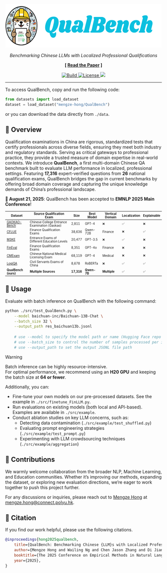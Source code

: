<p align="center">
  <a href="http://swe-bench.github.io">
    <img src="img/QualBench.png" style="height: 10em" alt="Kawi the SWE-Llama" />
  </a>
</p>


<p align="center">
  <em>Benchmarking Chinese LLMs with Localized Professional Qualifications</em>
</p>

<p align="center"><strong>[&nbsp;<a href="https://arxiv.org/abs/2505.05225">Read the Paper</a>&nbsp;]</strong></p>


<p align="center">
    <a href="https://www.python.org/">
        <img alt="Build" src="https://img.shields.io/badge/python-%3E=_3.10-green.svg?color=purple">
    </a>
    <a href="https://opensource.org/licenses/Apache-2.0">
        <img alt="License" src="https://img.shields.io/badge/License-Apache_2.0-blue.svg">
    </a>
    <a href="https://badge.fury.io/py/swebench">
        <img src="https://badge.fury.io/py/swebench.svg">
    </a>
</p>

---

To access QualBench, copy and run the following code:
```python
from datasets import load_dataset
dataset = load_dataset("mengze-hong/QualBench")
```
or you can download the data directly from `./data`.


## 📰 Overview
Qualification examinations in China are rigorous, standardized tests that certify professionals across diverse fields, ensuring they meet both industry and regulatory standards. Serving as critical gateways to professional practice, they provide a trusted measure of domain expertise in real-world contexts. We introduce **QualBench**, a first multi-domain Chinese QA benchmark built to evaluate LLM performance in localized, professional settings. Featuring **17,316** expert-verified questions from **26** national qualification exams, QualBench bridges the gap in current benchmarks by offering broad domain coverage and capturing the unique knowledge demands of China’s professional landscape.

**📅 August 21, 2025**: QualBench has been accepted to **EMNLP 2025 Main Conference**!  



<div style="font-size: 70%;">

| Dataset | Source Qualification Exam | Size | Best Model | Vertical Domain | Localization | Explainable |
|---|---------------------------------------------------------------|--------|------------|----------------|--------------|-------------|
| [GAOKAO-Bench](https://github.com/OpenLMLab/GAOKAO-Bench) | Chinese College Entrance Examination (Gaokao) | 2,811 | GPT-4 | ❌ | ✅ | ❌ |
| [CFLUE](https://github.com/aliyun/cflue) | Finance Qualification Exams | 38,636 | Qwen-72B | Finance | ❌ | ✅ |
| [M3KE](https://github.com/tjunlp-lab/M3KE) | Entrance Exams of Different Education Levels | 20,477 | GPT-3.5 | ❌ | ✅ | ❌ |
| [FinEval](https://github.com/SUFE-AIFLM-Lab/FinEval) | Finance Qualification Exams | 8,351 | GPT-4o | Finance | ❌ | ❌ |
| [CMExam](https://github.com/williamliujl/CMExam) | Chinese National Medical Licensing Exam | 68,119 | GPT-4 | Medical | ❌ | ❌ |
| [LogiQA](https://github.com/lgw863/LogiQA-dataset) | Civil Servants Exams of China | 8,678 | RoBERTa | ❌ | ✅ | ✅ |
| **QualBench (ours)** | **Multiple Sources** | **17,316** | **Qwen-7B** | **Multiple** | ✅ | ✅ |

</div>



## 💽 Usage
Evaluate with batch inference on QualBench with the following command:
```bash
python ./src/test_QualBench.py \
    --model baichuan-inc/Baichuan-13B-Chat \
    --batch_size 32 \
    --output_path res_baichuan13b.jsonl

    # use --model to specify the model path or name (Hugging Face repo or local path)
    # use --batch_size to control the number of samples processed per inference batch
    # use --output_path to set the output JSONL file path

```


> [!WARNING]
> Batch inference can be highly resource-intensive.  
> For optimal performance, we recommend using an **H20 GPU** and keeping the batch size at **64 or fewer**.


Additionally, you can:  
* Fine-tune your own models on our pre-processed datasets. See the example in `./src/finetune_FinLLM.py`.  
* Run evaluations on existing models (both local and API-based). Examples are available in `./src/example`.  
* Conduct ablation studies on key LLM concerns, such as:  
  * Detecting data contamination (`./src/example/test_shuffled.py`)  
  * Evaluating prompt engineering strategies (`./src/example/test_prompt.py`)  
  * Experimenting with LLM crowdsourcing techniques (`./src/example/aggregation`)  






## 🚀 Contributions
We warmly welcome collaboration from the broader NLP, Machine Learning, and Education communities. Whether it’s improving our methods, expanding the dataset, or exploring new evaluation directions, we’re eager to work together to push this project further. 

For any discussions or inquiries, please reach out to [Mengze Hong](https://mengze-hong.github.io/) at mengze.hong@connect.polyu.hk.

## 📂 Citation

If you find our work helpful, please use the following citations.

```bibtex
@inproceedings{hong2025qualbench,
    title={QualBench: Benchmarking Chinese {LLM}s with Localized Professional Qualifications for Vertical Domain Evaluation},
    author={Mengze Hong and Wailing Ng and Chen Jason Zhang and Di Jiang},
    booktitle={The 2025 Conference on Empirical Methods in Natural Language Processing},
    year={2025},
}
```
